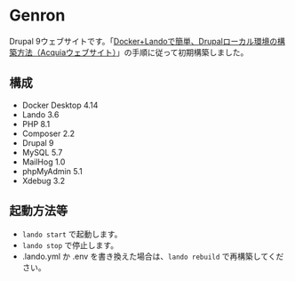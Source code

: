 Genron
============

Drupal 9ウェブサイトです。「[Docker+Landoで簡単、Drupalローカル環境の構築方法（Acquiaウェブサイト）](https://www.acquia.com/jp/blog/how-to-use-lando-for-building-drupal-local-environment)」の手順に従って初期構築しました。

構成
--------------

- Docker Desktop 4.14
- Lando 3.6
- PHP 8.1
- Composer 2.2
- Drupal 9
- MySQL 5.7
- MailHog 1.0
- phpMyAdmin 5.1
- Xdebug 3.2

起動方法等
--------------

- `lando start` で起動します。
- `lando stop` で停止します。
- .lando.yml か .env を書き換えた場合は、`lando rebuild` で再構築してください。

